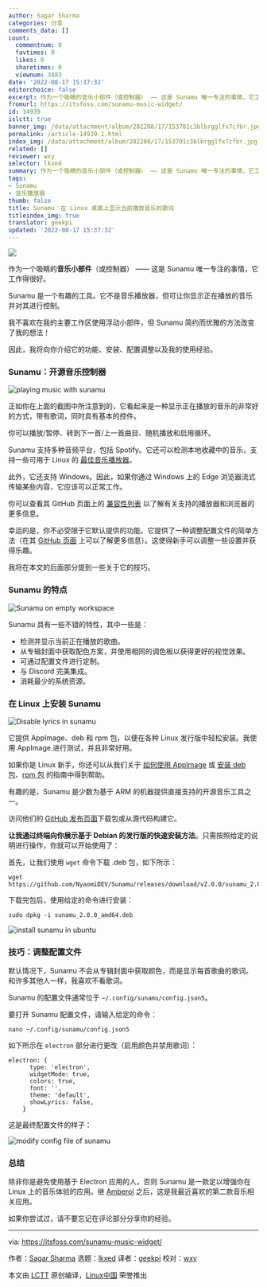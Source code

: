 ```yaml
---
author: Sagar Sharma
categories: 分享
comments_data: []
count:
  commentnum: 0
  favtimes: 0
  likes: 0
  sharetimes: 0
  viewnum: 3483
date: '2022-08-17 15:37:32'
editorchoice: false
excerpt: 作为一个吸睛的音乐小部件（或控制器） —— 这是 Sunamu 唯一专注的事情，它工作得很好。
fromurl: https://itsfoss.com/sunamu-music-widget/
id: 14939
islctt: true
banner_img: /data/attachment/album/202208/17/153701c3blbrgglfx7cfbr.jpg
permalink: /article-14939-1.html
index_img: /data/attachment/album/202208/17/153701c3blbrgglfx7cfbr.jpg.thumb.jpg
related: []
reviewer: wxy
selector: lkxed
summary: 作为一个吸睛的音乐小部件（或控制器） —— 这是 Sunamu 唯一专注的事情，它工作得很好。
tags:
- Sunamu
- 音乐播放器
thumb: false
title: Sunamu：在 Linux 桌面上显示当前播放音乐的歌词
titleindex_img: true
translator: geekpi
updated: '2022-08-17 15:37:32'
---
```


![](/data/attachment/album/202208/17/153701c3blbrgglfx7cfbr.jpg)


作为一个吸睛的**音乐小部件**（或控制器） —— 这是 Sunamu 唯一专注的事情，它工作得很好。


Sunamu 是一个有趣的工具。它不是音乐播放器，但可让你显示正在播放的音乐并对其进行控制。


我不喜欢在我的主要工作区使用浮动小部件，但 Sunamu 简约而优雅的方法改变了我的想法！


因此，我将向你介绍它的功能、安装、配置调整以及我的使用经验。


### Sunamu：开源音乐控制器


![playing music with sunamu](/data/attachment/album/202208/17/153732d5us5dnuztl5olpu.png)


正如你在上面的截图中所注意到的，它看起来是一种显示正在播放的音乐的非常好的方式，带有歌词，同时具有基本的控件。


你可以播放/暂停、转到下一首/上一首曲目、随机播放和启用循环。


Sunamu 支持多种音频平台，包括 Spotify。它还可以检测本地收藏中的音乐，支持一些可用于 Linux 的 [最佳音乐播放器](https://itsfoss.com/best-music-players-linux/)。


此外，它还支持 Windows。因此，如果你通过 Windows 上的 Edge 浏览器流式传输某些内容，它应该可以正常工作。


你可以查看其 GitHub 页面上的 [兼容性列表](https://github.com/NyaomiDEV/Sunamu/blob/master/COMPATIBILITY.md) 以了解有关支持的播放器和浏览器的更多信息。


幸运的是，你不必受限于它默认提供的功能。它提供了一种调整配置文件的简单方法（在其 [GitHub 页面](https://github.com/NyaomiDEV/Sunamu/blob/master/assets/config.json5) 上可以了解更多信息）。这使得新手可以调整一些设置并获得乐趣。


我将在本文的后面部分提到一些关于它的技巧。


### Sunamu 的特点


![Sunamu on empty workspace](/data/attachment/album/202208/17/153229jwl4lkl7zfwhkllf.jpg)


Sunamu 具有一些不错的特性，其中一些是：


* 检测并显示当前正在播放的歌曲。
* 从专辑封面中获取配色方案，并使用相同的调色板以获得更好的视觉效果。
* 可通过配置文件进行定制。
* 与 Discord 完美集成。
* 消耗最少的系统资源。


### 在 Linux 上安装 Sunamu


![Disable lyrics in sunamu](/data/attachment/album/202208/17/153236k212u7jiebcl12ef.jpg)


它提供 AppImage、deb 和 rpm 包，以便在各种 Linux 发行版中轻松安装。我使用 AppImage 进行测试，并且非常好用。


如果你是 Linux 新手，你还可以从我们关于 [如何使用 AppImage](https://itsfoss.com/use-appimage-linux/) 或 [安装 deb 包](https://itsfoss.com/install-deb-files-ubuntu/)、[rpm 包](https://itsfoss.com/install-rpm-files-fedora/) 的指南中得到帮助。


有趣的是，Sunamu 是少数为基于 ARM 的机器提供直接支持的开源音乐工具之一。


访问他们的 [GitHub 发布页面](https://github.com/NyaomiDEV/Sunamu/releases/tag/v2.0.0)下载包或从源代码构建它。


**让我通过终端向你展示基于 Debian 的发行版的快速安装方法**。只需按照给定的说明进行操作，你就可以开始使用了：


首先，让我们使用 `wget` 命令下载 .deb 包，如下所示：



```
wget https://github.com/NyaomiDEV/Sunamu/releases/download/v2.0.0/sunamu_2.0.0_amd64.deb

```

下载完包后，使用给定的命令进行安装：



```
sudo dpkg -i sunamu_2.0.0_amd64.deb

```

![install sunamu in ubuntu](/data/attachment/album/202208/17/153244rcmc0p1h4c160c66.jpg)


### 技巧：调整配置文件


默认情况下，Sunamu 不会从专辑封面中获取颜色，而是显示每首歌曲的歌词。和许多其他人一样，我喜欢不看歌词。


Sunamu 的配置文件通常位于 `~/.config/sunamu/config.json5`。


要打开 Sunamu 配置文件，请输入给定的命令：



```
nano ~/.config/sunamu/config.json5

```

如下所示在 `electron` 部分进行更改（启用颜色并禁用歌词）：



```
electron: {
      type: 'electron',
      widgetMode: true,
      colors: true,
      font: '',
      theme: 'default',
      showLyrics: false,
    }

```

这是最终配置文件的样子：


![modify config file of sunamu](/data/attachment/album/202208/17/153251lt1d79crrtd48jpj.jpg)


### 总结


除非你是避免使用基于 Electron 应用的人，否则 Sunamu 是一款足以增强你在 Linux 上的音乐体验的应用。继 [Amberol](https://itsfoss.com/amberol-music-player/) 之后，这是我最近喜欢的第二款音乐相关应用。


如果你尝试过，请不要忘记在评论部分分享你的经验。




---


via: <https://itsfoss.com/sunamu-music-widget/>


作者：[Sagar Sharma](https://itsfoss.com/author/sagar/) 选题：[lkxed](https://github.com/lkxed) 译者：[geekpi](https://github.com/geekpi) 校对：[wxy](https://github.com/wxy)


本文由 [LCTT](https://github.com/LCTT/TranslateProject) 原创编译，[Linux中国](https://linux.cn/) 荣誉推出